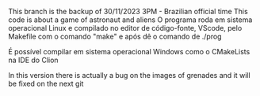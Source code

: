 This branch is the backup of 30/11/2023 3PM - Brazilian official time
This code is about a game of astronaut and aliens
O programa roda em sistema operacional Linux e compilado no editor de código-fonte, VScode, pelo Makefile com o comando "make" e após dê o comando de 
./prog

É possível compilar em sistema operacional Windows como o CMakeLists na IDE do Clion

In this version there is actually a bug on the images of grenades and it will be fixed on the next git
